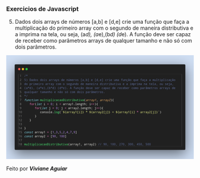 ### Exercicios de Javascript

5) Dados dois arrays de números [a,b] e [d,e] crie uma função que faça a multiplicação
do primeiro array com o segundo de maneira distributiva e a imprima na tela, ou seja,
(a*d), (a*e),(b*d) (d*e). A função deve ser capaz de receber como parâmetros arrays de
qualquer tamanho e não só com dois parâmetros.

<img src="../img/exercicio-05.png">

Feito por ***Viviane Aguiar***